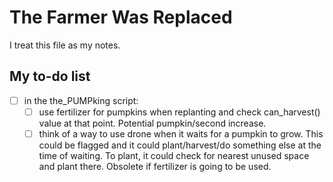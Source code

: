 # The Farmer Was Replaced

I treat this file as my notes.

## My to-do list
- [ ] in the the_PUMPking script:
	- [ ] use fertilizer for pumpkins when replanting and check can_harvest() value at that point. Potential pumpkin/second increase.
	- [ ] think of a way to use drone when it waits for a pumpkin to grow. This could be flagged and it could plant/harvest/do something else at the time of waiting. To plant, it could check for nearest unused space and plant there. Obsolete if fertilizer is going to be used.